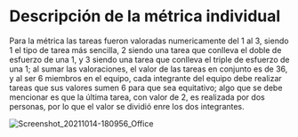 # Descripción de la métrica individual
Para la métrica las tareas fueron valoradas numericamente del 1 al 3, siendo 1 el tipo de tarea más sencilla, 2 siendo una tarea que conlleva el doble de esfuerzo de una 1, y 3 siendo una tarea que conlleva el triple de esfuerzo de una 1; al sumar las valoraciones, el valor de las tareas en conjunto es de 36, y al ser 6 miembros en el equipo, cada integrante del equipo debe realizar tareas que sus valores sumen 6 para que sea equitativo; algo que se debe mencionar es que la última tarea, con valor de 2, es realizada por dos personas, por lo que el valor se dividió enre los dos integrantes.


![Screenshot_20211014-180956_Office](https://user-images.githubusercontent.com/92338579/137407622-386a44a0-028e-4146-bce9-c8d86d4dd9a2.jpg)
